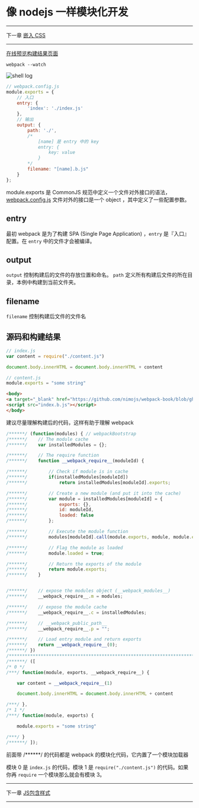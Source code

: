 # 像 nodejs 一样模块化开发

---

下一章 [嵌入 CSS](../2-style/)

---

[在线预览构建结果页面](http://nimojs.github.io/webpack-book/1-modules/)

```shell
webpack --watch
```
![shell log](https://cloud.githubusercontent.com/assets/3949015/13722317/59dc1180-e87c-11e5-9d03-af475539bfea.png)

```js
// webpack.config.js
module.exports = {
    // 入口
    entry: {
        'index': './index.js'
    },
    // 输出
    output: {
        path: './',
        /*
            [name] 是 entry 中的 key
            entry: {
                key: value
            }
        */
        filename: "[name].b.js"
    }
};
```
module.exports 是 CommonJS 规范中定义一个文件对外接口的语法，[webpack.config.js](webpack.config.js) 文件对外的接口是一个 object ，其中定义了一些配置参数。


## entry

最初 webpack 是为了构建 SPA (Single Page Application) ，`entry` 是『入口』配置。在 `entry` 中的文件才会被编译。

## output

`output` 控制构建后的文件的存放位置和命名。 `path` 定义所有构建后文件的所在目录，本例中构建到当前文件夹。

## filename
`filename` 控制构建后文件的文件名

## 源码和构建结果

```js
// index.js
var content = require("./content.js")

document.body.innerHTML = document.body.innerHTML + content
```
```js
// content.js
module.exports = "some string"
```

```html
<body>
<a target="_blank" href="https://github.com/nimojs/webpack-book/blob/gh-pages/1-modules/README.md">本例说明</a>
<script src="index.b.js"></script>
</body>
```

建议尽量理解构建后的代码，这样有助于理解 webpack

```js
/******/ (function(modules) { // webpackBootstrap
/******/ 	// The module cache
/******/ 	var installedModules = {};

/******/ 	// The require function
/******/ 	function __webpack_require__(moduleId) {

/******/ 		// Check if module is in cache
/******/ 		if(installedModules[moduleId])
/******/ 			return installedModules[moduleId].exports;

/******/ 		// Create a new module (and put it into the cache)
/******/ 		var module = installedModules[moduleId] = {
/******/ 			exports: {},
/******/ 			id: moduleId,
/******/ 			loaded: false
/******/ 		};

/******/ 		// Execute the module function
/******/ 		modules[moduleId].call(module.exports, module, module.exports, __webpack_require__);

/******/ 		// Flag the module as loaded
/******/ 		module.loaded = true;

/******/ 		// Return the exports of the module
/******/ 		return module.exports;
/******/ 	}


/******/ 	// expose the modules object (__webpack_modules__)
/******/ 	__webpack_require__.m = modules;

/******/ 	// expose the module cache
/******/ 	__webpack_require__.c = installedModules;

/******/ 	// __webpack_public_path__
/******/ 	__webpack_require__.p = "";

/******/ 	// Load entry module and return exports
/******/ 	return __webpack_require__(0);
/******/ })
/************************************************************************/
/******/ ([
/* 0 */
/***/ function(module, exports, __webpack_require__) {

	var content = __webpack_require__(1)

	document.body.innerHTML = document.body.innerHTML + content

/***/ },
/* 1 */
/***/ function(module, exports) {

	module.exports = "some string"

/***/ }
/******/ ]);
```

前面带 /******/ 的代码都是 webpack 的模块化代码，它内置了一个模块加载器

模块 0 是 `index.js` 的代码，模块 1 是 `require("./content.js")` 的代码。如果你再  `require` 一个模块那么就会有模块 3。


---

下一章 [JS包含样式](../2-style/)

---